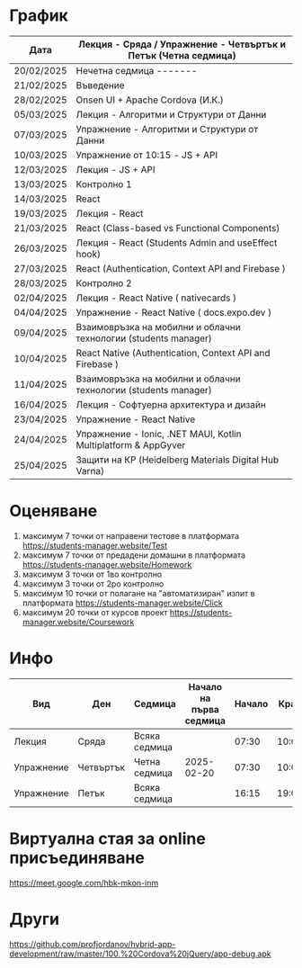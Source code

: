 # График

| Дата       | Лекция - Сряда / Упражнение - Четвъртък и Петък (Четна седмица) |
|------------|-----------------------------------------------------------------|
| 20/02/2025 | Нечетна седмица -------                                         |
| 21/02/2025 | Въведение                                                       |
| 28/02/2025 | Onsen UI + Apache Cordova (И.К.)                                |
| 05/03/2025 | Лекция - Алгоритми и Структури от Данни                         |
| 07/03/2025 | Упражнение - Алгоритми и Структури от Данни                     |
| 10/03/2025 | Упражнение от 10:15 - JS + API                                  |
| 12/03/2025 | Лекция - JS + API                                               |
| 13/03/2025 | Контролно 1                                                     |
| 14/03/2025 | React                                                           |
| 19/03/2025 | Лекция - React                                                  |
| 21/03/2025 | React (Class-based vs Functional Components)                    |
| 26/03/2025 | Лекция - React (Students Admin and useEffect hook)              |
| 27/03/2025 | React (Authentication, Context API and Firebase )               |
| 28/03/2025 | Контролно 2                                                     |
| 02/04/2025 | Лекция - React Native ( nativecards )                           |
| 04/04/2025 | Упражнение - React Native ( docs.expo.dev )                     |
| 09/04/2025 | Взаимовръзка на мобилни и облачни технологии (students manager) |
| 10/04/2025 | React Native (Authentication, Context API and Firebase )        |
| 11/04/2025 | Взаимовръзка на мобилни и облачни технологии (students manager) |
| 16/04/2025 | Лекция - Софтуерна архитектура и дизайн                         |
| 23/04/2025 | Упражнение - React Native                                       |
| 24/04/2025 | Упражнение - Ionic, .NET MAUI, Kotlin Multiplatform & AppGyver  |
| 25/04/2025 | Защити на КР (Heidelberg Materials Digital Hub Varna)           |

# Оценяване            

1) максимум 7 точки от направени тестове в платформата https://students-manager.website/Test
2) максимум 7 точки от предадени домашни в платформата https://students-manager.website/Homework
3) максимум 3 точки от 1во контролно 
4) максимум 3 точки от 2ро контролно 
5) максимум 10 точки от полагане на "автоматизиран" изпит в платформата https://students-manager.website/Click 
6) максимум 20 точки от курсов проект https://students-manager.website/Coursework

# Инфо

| Вид        | Ден       | Седмица         | Начало на първа седмица | Начало | Край   | Зала   |
|------------|-----------|-----------------|-------------------------|--------|--------|--------|
| Лекция     | Сряда     | Всяка седмица   |                         | 07:30  | 10:00  | H-201  |
| Упражнение | Четвъртък | Четна седмица   | 2025-02-20              | 07:30  | 10:00  | H-201  |
| Упражнение | Петък     | Всяка седмица   |                         | 16:15  | 19:00  | H-203  |

# Виртуална стая за online присъединяване 
https://meet.google.com/hbk-mkon-inm

# Други
https://github.com/profjordanov/hybrid-app-development/raw/master/100.%20Cordova%20jQuery/app-debug.apk
